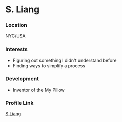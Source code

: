 # S. Liang

### Location

NYC/USA

### Interests

- Figuring out something I didn't understand before
- Finding ways to simplify a process

### Development

- Inventor of the My Pillow


### Profile Link

[S Liang](https://github.com/sml2008)
